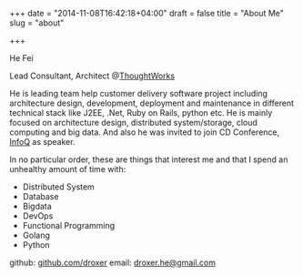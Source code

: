 +++
date = "2014-11-08T16:42:18+04:00"
draft = false
title = "About Me"
slug = "about"

+++

He Fei

Lead Consultant, Architect @[ThoughtWorks](http://www.thoughtworks.com/)

He is leading team help customer delivery software project including architecture design, development, deployment and maintenance in different technical stack like J2EE, .Net, Ruby on Rails, python etc. He is mainly focused on architecture design, distributed system/storage, cloud computing and big data. And also he was invited to join CD Conference, [InfoQ](http://www.infoq.com/cn) as speaker.

In no particular order, these are things that interest me and that I spend an unhealthy amount of time with:

* Distributed System
* Database
* Bigdata
* DevOps
* Functional Programming
* Golang
* Python

github: [github.com/droxer](https://github.com/droxer)
email: <droxer.he@gmail.com>

